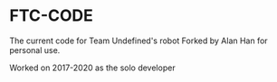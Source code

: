 # FTC-CODE
The current code for Team Undefined's robot
Forked by Alan Han for personal use.

Worked on 2017-2020 as the solo developer
